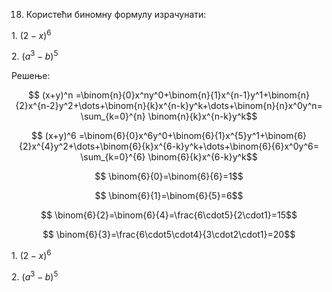 18. Користећи биномну формулу израчунати:

$1. \ (2-x)^6$

$2. \ (a^3-b)^5$

Решење:

$$ (x+y)^n =\binom{n}{0}x^ny^0+\binom{n}{1}x^{n-1}y^1+\binom{n}{2}x^{n-2}y^2+\dots+\binom{n}{k}x^{n-k}y^k+\dots+\binom{n}{n}x^0y^n= \sum_{k=0}^{n} \binom{n}{k}x^{n-k}y^k$$

$$ (x+y)^6 =\binom{6}{0}x^6y^0+\binom{6}{1}x^{5}y^1+\binom{6}{2}x^{4}y^2+\dots+\binom{6}{k}x^{6-k}y^k+\dots+\binom{6}{6}x^0y^6= \sum_{k=0}^{6} \binom{6}{k}x^{6-k}y^k$$

$$ \binom{6}{0}=\binom{6}{6}=1$$

$$ \binom{6}{1}=\binom{6}{5}=6$$

$$ \binom{6}{2}=\binom{6}{4}=\frac{6\cdot5}{2\cdot1}=15$$

$$ \binom{6}{3}=\frac{6\cdot5\cdot4}{3\cdot2\cdot1}=20$$

$1. \ (2-x)^6$

$2. \ (a^3-b)^5$
